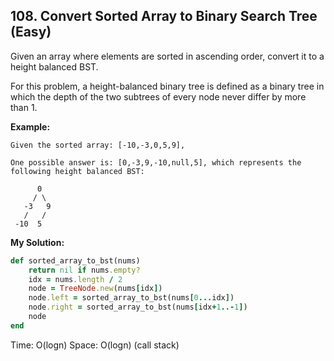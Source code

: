 ## 108. Convert Sorted Array to Binary Search Tree (Easy)
Given an array where elements are sorted in ascending order, convert it to a height balanced BST.

For this problem, a height-balanced binary tree is defined as a binary tree in which the depth of the two subtrees of every node never differ by more than 1.

__Example:__
```
Given the sorted array: [-10,-3,0,5,9],

One possible answer is: [0,-3,9,-10,null,5], which represents the following height balanced BST:

      0
     / \
   -3   9
   /   /
 -10  5
```
__My Solution:__
```ruby
def sorted_array_to_bst(nums)
    return nil if nums.empty?
    idx = nums.length / 2
    node = TreeNode.new(nums[idx])
    node.left = sorted_array_to_bst(nums[0...idx])
    node.right = sorted_array_to_bst(nums[idx+1..-1])
    node
end
```
Time: O(logn)
Space: O(logn) (call stack)